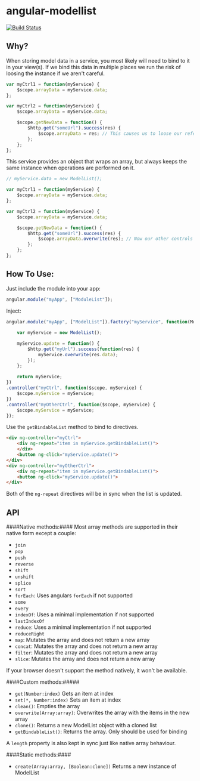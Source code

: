 angular-modellist
=================

[![Build Status](https://travis-ci.org/steelsojka/angular-modellist.svg?branch=master)](https://travis-ci.org/steelsojka/angular-modellist)

Why?
----
When storing model data in a service, you most likely will need to bind to it in your view(s).
If we bind this data in multiple places we run the risk of loosing the instance if we aren't careful.

```javascript
var myCtrl1 = function(myService) {
	$scope.arrayData = myService.data;
};

var myCtrl2 = function(myService) {
	$scope.arrayData = myService.data;

	$scope.getNewData = function() {
		$http.get("someUrl").success(res) {
			$scope.arrayData = res; // This causes us to loose our reference
		};
	};
};
```

This service provides an object that wraps an array, but always keeps the same instance when operations are performed on it.

```javascript
// myService.data = new ModelList();

var myCtrl1 = function(myService) {
	$scope.arrayData = myService.data;
};

var myCtrl2 = function(myService) {
	$scope.arrayData = myService.data;

	$scope.getNewData = function() {
		$http.get("someUrl").success(res) {
			$scope.arrayData.overwrite(res); // Now our other controls arrayData updates with this one!
		};
	};
};
```
How To Use: 
-----------

Just include the module into your app:

```javascript
angular.module("myApp", ["ModuleList"]);
```

Inject:

```javascript
angular.module("myApp", ["ModelList"]).factory("myService", function(ModelList, $http) {
	
	var myService = new ModelList();

	myService.update = function() {
		$http.get("myUrl").success(function(res) {
			myService.overwrite(res.data);
		});
	};
	
	return myService;
})
.controller("myCtrl", function($scope, myService) {
	$scope.myService = myService;
})
.controller("myOtherCtrl", function($scope, myService) {
	$scope.myService = myService;
});
```

Use the `getBindableList` method to bind to directives.

```html
<div ng-controller="myCtrl">
	<div ng-repeat="item in myService.getBindableList()">
	</div>
	<button ng-click="myService.update()">
</div>
<div ng-controller="myOtherCtrl">
	<div ng-repeat="item in myService.getBindableList()">
	<button ng-click="myService.update()">
</div>
```

Both of the `ng-repeat` directives will be in sync when the list is updated.

API
---

####Native methods:####
Most array methods are supported in their native form except a couple:

- `join`
- `pop`
- `push`
- `reverse`
- `shift`
- `unshift` 
- `splice`
- `sort`
- `forEach`: Uses angulars `forEach` if not supported
- `some`
- `every`
- `indexOf`: Uses a minimal implementation if not supported
- `lastIndexOf`
- `reduce`: Uses a minimal implementation if not supported
- `reduceRight`
- `map`: Mutates the array and does not return a new array
- `concat`: Mutates the array and does not return a new array
- `filter`: Mutates the array and does not return a new array
- `slice`: Mutates the array and does not return a new array

If your browser doesn't support the method natively, it won't be available.

####Custom methods:#####

- `get(Number:index)` Gets an item at index
- `set(*, Number:index)` Sets an item at index
- `clean()`: Empties the array
- `overwrite(Array:array)`: Overwrites the array with the items in the new array
- `clone()`: Returns a new ModelList object with a cloned list
- `getBindableList()`: Returns the array. Only should be used for binding

A `length` property is also kept in sync just like native array behaviour.

####Static methods:####
- `create(Array:array, [Boolean:clone])` Returns a new instance of ModelList
